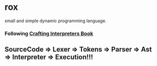# rox
small and simple dynamic programming language.

### Following [Crafting Interpreters Book](https://craftinginterpreters.com/)

## SourceCode => **Lexer** => Tokens => **Parser** => Ast => **Interpreter** => Execution!!!
